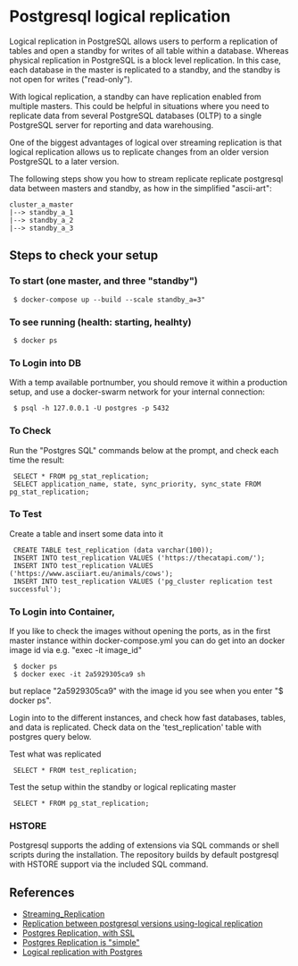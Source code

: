 # Postgresql logical replication

Logical replication in PostgreSQL allows users to perform a replication of tables and open a standby for writes of all table within a database. Whereas physical replication in PostgreSQL is a block level replication. In this case, each database in the master is replicated to a standby, and the standby is not open for writes ("read-only"). 

With logical replication, a standby can have replication enabled from multiple masters. This could be helpful in situations where you need to replicate data from several PostgreSQL databases (OLTP) to a single PostgreSQL server for reporting and data warehousing.

One of the biggest advantages of logical over streaming replication is that logical replication allows us to replicate changes from an older version PostgreSQL to a later version. 

The following steps show you how to stream replicate replicate postgresql data between masters and standby, as how in the simplified "ascii-art":

    cluster_a_master 
    |--> standby_a_1 
    |--> standby_a_2 
    |--> standby_a_3 

## Steps to check your setup

### To start (one master, and three "standby")

     $ docker-compose up --build --scale standby_a=3"

### To see running (health: starting, healhty) 

     $ docker ps

### To Login into DB

With a temp available portnumber, you should remove it within a production setup, and use a docker-swarm network for your internal connection:

     $ psql -h 127.0.0.1 -U postgres -p 5432

### To Check 

Run the "Postgres SQL" commands below at the prompt, and check each time the result:

     SELECT * FROM pg_stat_replication;
     SELECT application_name, state, sync_priority, sync_state FROM pg_stat_replication;

### To Test

Create a table and insert some data into it

     CREATE TABLE test_replication (data varchar(100));
     INSERT INTO test_replication VALUES ('https://thecatapi.com/');
     INSERT INTO test_replication VALUES ('https://www.asciiart.eu/animals/cows');
     INSERT INTO test_replication VALUES ('pg_cluster replication test successful');

### To Login into Container‚

If you like to check the images without opening the ports, as in the first master instance within docker-compose.yml you can do get into an docker image id via e.g. "exec -it image_id"

     $ docker ps
     $ docker exec -it 2a5929305ca9 sh

but replace "2a5929305ca9" with the image id you see when you enter "$ docker ps".

Login into to the different instances, and check how fast databases, tables, and data is replicated. 
Check data on the 'test_replication' table with postgres query below.

Test what was replicated

     SELECT * FROM test_replication;

Test the setup within the standby or logical replicating master

     SELECT * FROM pg_stat_replication;
     
### HSTORE

Postgresql supports the adding of extensions via SQL commands or shell scripts during the installation. The repository builds by default postgresql with HSTORE support via the included SQL command.

## References

- [Streaming_Replication](https://wiki.postgresql.org/wiki/Streaming_Replication)
- [Replication between postgresql versions using-logical replication](https://www.percona.com/blog/2019/04/04/replication-between-postgresql-versions-using-logical-replication/)
- [Postgres Replication, with SSL](https://blog.raveland.org/post/postgresql_sr/)
- [Postgres Replication is "simple"](https://scalegrid.io/blog/getting-started-with-postgresql-streaming-replication/)
- [Logical replication with Postgres](http://yallalabs.com/linux/how-to-setup-a-logical-replication-on-postgresql-10/)
